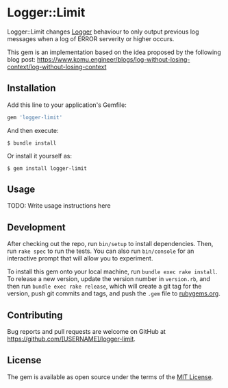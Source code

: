 # Logger::Limit

Logger::Limit changes [Logger](https://github.com/ruby/logger) behaviour to only output previous log messages when a log of ERROR serverity or higher occurs.

This gem is an implementation based on the idea proposed by the following blog post: https://www.komu.engineer/blogs/log-without-losing-context/log-without-losing-context

## Installation

Add this line to your application's Gemfile:

```ruby
gem 'logger-limit'
```

And then execute:

    $ bundle install

Or install it yourself as:

    $ gem install logger-limit

## Usage

TODO: Write usage instructions here

## Development

After checking out the repo, run `bin/setup` to install dependencies. Then, run `rake spec` to run the tests. You can also run `bin/console` for an interactive prompt that will allow you to experiment.

To install this gem onto your local machine, run `bundle exec rake install`. To release a new version, update the version number in `version.rb`, and then run `bundle exec rake release`, which will create a git tag for the version, push git commits and tags, and push the `.gem` file to [rubygems.org](https://rubygems.org).

## Contributing

Bug reports and pull requests are welcome on GitHub at https://github.com/[USERNAME]/logger-limit.


## License

The gem is available as open source under the terms of the [MIT License](https://opensource.org/licenses/MIT).

